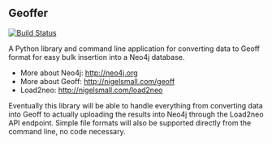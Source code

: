 ## Geoffer

[![Build Status](https://drone.io/github.com/glesica/geoffer/status.png)](https://drone.io/github.com/glesica/geoffer/latest)

A Python library and command line application for converting data to Geoff
format for easy bulk insertion into a Neo4j database.

  * More about Neo4j: <http://neo4j.org>
  * More about Geoff: <http://nigelsmall.com/geoff>
  * Load2neo: <http://nigelsmall.com/load2neo>

Eventually this library will be able to handle everything from converting data
into Geoff to actually uploading the results into Neo4j through the Load2neo API
endpoint. Simple file formats will also be supported directly from the command
line, no code necessary.
